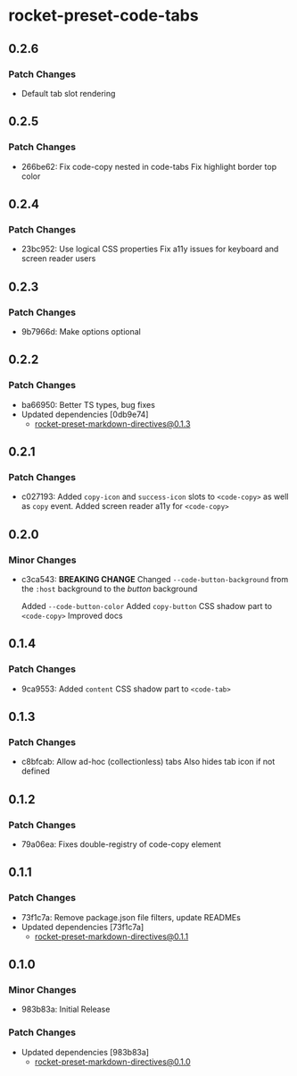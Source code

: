 # rocket-preset-code-tabs

## 0.2.6

### Patch Changes

- Default tab slot rendering

## 0.2.5

### Patch Changes

- 266be62: Fix code-copy nested in code-tabs
  Fix highlight border top color

## 0.2.4

### Patch Changes

- 23bc952: Use logical CSS properties
  Fix a11y issues for keyboard and screen reader users

## 0.2.3

### Patch Changes

- 9b7966d: Make options optional

## 0.2.2

### Patch Changes

- ba66950: Better TS types, bug fixes
- Updated dependencies [0db9e74]
  - rocket-preset-markdown-directives@0.1.3

## 0.2.1

### Patch Changes

- c027193: Added `copy-icon` and `success-icon` slots to `<code-copy>` as well as `copy` event.
  Added screen reader a11y for `<code-copy>`

## 0.2.0

### Minor Changes

- c3ca543: **BREAKING CHANGE** Changed `--code-button-background` from the `:host` background to the _button_ background

  Added `--code-button-color`
  Added `copy-button` CSS shadow part to `<code-copy>`
  Improved docs

## 0.1.4

### Patch Changes

- 9ca9553: Added `content` CSS shadow part to `<code-tab>`

## 0.1.3

### Patch Changes

- c8bfcab: Allow ad-hoc (collectionless) tabs
  Also hides tab icon if not defined

## 0.1.2

### Patch Changes

- 79a06ea: Fixes double-registry of code-copy element

## 0.1.1

### Patch Changes

- 73f1c7a: Remove package.json file filters, update READMEs
- Updated dependencies [73f1c7a]
  - rocket-preset-markdown-directives@0.1.1

## 0.1.0

### Minor Changes

- 983b83a: Initial Release

### Patch Changes

- Updated dependencies [983b83a]
  - rocket-preset-markdown-directives@0.1.0
